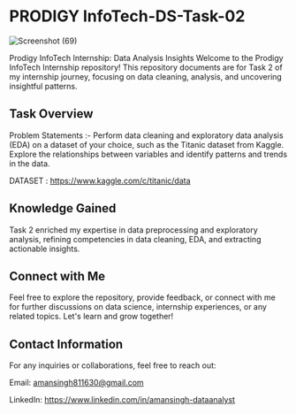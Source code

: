 # PRODIGY InfoTech-DS-Task-02
![Screenshot (69)](https://github.com/Aman811630/PRODIGY-DS-Task-01/assets/100797749/61082592-e6ed-4745-bd88-0e453276c495)

Prodigy InfoTech Internship: Data Analysis Insights
Welcome to the Prodigy InfoTech Internship repository! 
This repository documents are for Task 2 of my internship journey, focusing on data cleaning, analysis, and uncovering insightful patterns.

## Task Overview
Problem Statements :-
Perform data cleaning and exploratory data analysis (EDA) on a dataset of your choice, such as the Titanic dataset from Kaggle. Explore the relationships between variables and identify patterns and trends in the data.

DATASET : https://www.kaggle.com/c/titanic/data
## Knowledge Gained 
Task 2 enriched my expertise in data preprocessing and exploratory analysis, refining competencies in data cleaning, EDA, and extracting actionable insights.

## Connect with Me
Feel free to explore the repository, provide feedback, or connect with me for further discussions on data science, internship experiences, or any related topics. Let's learn and grow together!

## Contact Information
For any inquiries or collaborations, feel free to reach out:

Email: amansingh811630@gmail.com

LinkedIn: https://www.linkedin.com/in/amansingh-dataanalyst
